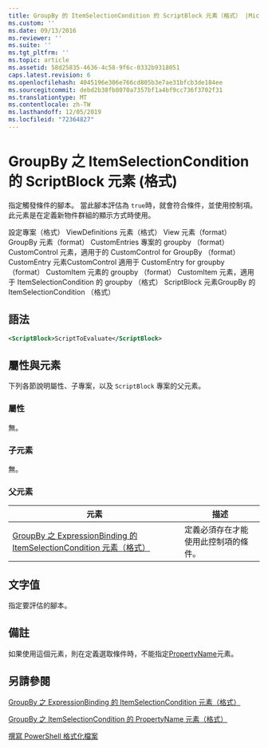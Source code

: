 ```yaml
---
title: GroupBy 的 ItemSelectionCondition 的 ScriptBlock 元素（格式） |Microsoft Docs
ms.custom: ''
ms.date: 09/13/2016
ms.reviewer: ''
ms.suite: ''
ms.tgt_pltfrm: ''
ms.topic: article
ms.assetid: 58d25835-4636-4c58-9f6c-0332b9318051
caps.latest.revision: 6
ms.openlocfilehash: 4045196e306e766cd805b3e7ae31bfcb3de184ee
ms.sourcegitcommit: debd2b38fb8070a7357bf1a4bf9cc736f3702f31
ms.translationtype: MT
ms.contentlocale: zh-TW
ms.lasthandoff: 12/05/2019
ms.locfileid: "72364827"
---
```

# <a name="scriptblock-element-for-itemselectioncondition-for-groupby-format"></a>GroupBy 之 ItemSelectionCondition 的 ScriptBlock 元素 (格式)

指定觸發條件的腳本。 當此腳本評估為 `true`時，就會符合條件，並使用控制項。 此元素是在定義新物件群組的顯示方式時使用。

設定專案（格式） ViewDefinitions 元素（格式） View 元素（format） GroupBy 元素（format） CustomEntries 專案的 groupby （format） CustomControl 元素，適用于的 CustomControl for GroupBy （format） CustomEntry 元素CustomControl 適用于 CustomEntry for groupby （format） CustomItem 元素的 groupby （format） CustomItem 元素，適用于 ItemSelectionCondition 的 groupby （格式） ScriptBlock 元素GroupBy 的 ItemSelectionCondition （格式）

## <a name="syntax"></a>語法

```xml
<ScriptBlock>ScriptToEvaluate</ScriptBlock>
```

## <a name="attributes-and-elements"></a>屬性與元素

下列各節說明屬性、子專案，以及 `ScriptBlock` 專案的父元素。

### <a name="attributes"></a>屬性

無。

### <a name="child-elements"></a>子元素

無。

### <a name="parent-elements"></a>父元素

|元素|描述|
|-------------|-----------------|
|[GroupBy 之 ExpressionBinding 的 ItemSelectionCondition 元素（格式）](./itemselectioncondition-element-for-expressionbinding-for-groupby-format.md)|定義必須存在才能使用此控制項的條件。|

## <a name="text-value"></a>文字值

指定要評估的腳本。

## <a name="remarks"></a>備註

如果使用這個元素，則在定義選取條件時，不能指定[PropertyName](./propertyname-element-for-itemselectioncondition-for-groupby-format.md)元素。

## <a name="see-also"></a>另請參閱

[GroupBy 之 ExpressionBinding 的 ItemSelectionCondition 元素（格式）](./itemselectioncondition-element-for-expressionbinding-for-groupby-format.md)

[GroupBy 之 ItemSelectionCondition 的 PropertyName 元素（格式）](./propertyname-element-for-itemselectioncondition-for-groupby-format.md)

[撰寫 PowerShell 格式化檔案](./writing-a-powershell-formatting-file.md)
